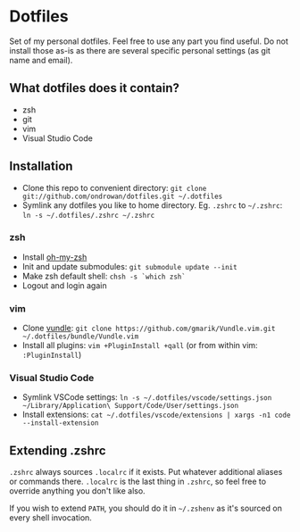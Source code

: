 # Dotfiles

Set of my personal dotfiles. Feel free to use any part you find useful. Do not
install those as-is as there are several specific personal settings (as git
name and email).


## What dotfiles does it contain?

* zsh
* git
* vim
* Visual Studio Code


## Installation

* Clone this repo to convenient directory:
  `git clone git://github.com/ondrowan/dotfiles.git ~/.dotfiles`
* Symlink any dotfiles you like to home directory. Eg. `.zshrc` to `~/.zshrc`:
  `ln -s ~/.dotfiles/.zshrc ~/.zshrc`


### zsh

* Install [oh-my-zsh](https://github.com/robbyrussell/oh-my-zsh)
* Init and update submodules: `git submodule update --init`
* Make zsh default shell: `` chsh -s `which zsh` ``
* Logout and login again


### vim

* Clone [vundle](https://github.com/gmarik/Vundle.vim): `git clone https://github.com/gmarik/Vundle.vim.git ~/.dotfiles/bundle/Vundle.vim`
* Install all plugins: `vim +PluginInstall +qall` (or from within vim: `:PluginInstall`)


### Visual Studio Code

* Symlink VSCode settings: `ln -s ~/.dotfiles/vscode/settings.json ~/Library/Application\ Support/Code/User/settings.json`
* Install extensions: `cat ~/.dotfiles/vscode/extensions | xargs -n1 code --install-extension`


## Extending .zshrc

`.zshrc` always sources `.localrc` if it exists. Put whatever additional aliases or commands there.
`.localrc` is the last thing in `.zshrc`, so feel free to override anything you don't like also.

If you wish to extend `PATH`, you should do it in `~/.zshenv` as it's sourced on every shell invocation.
